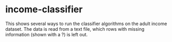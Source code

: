 # income-classifier
This shows several ways to run the classifier algorithms on the adult income dataset. The data is read from a text file, which rows with missing information (shown with a ?) is left out.
